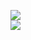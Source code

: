 [![](https://img.shields.io/badge/Made%20With-Github%20Spray-lightgrey.svg?style=for-the-badge&logo=github)](https://github.com/Annihil/github-spray#10713)  
[![](https://i.imgur.com/2DrTn0Z.gif)](https://github.com/Annihil/github-spray)